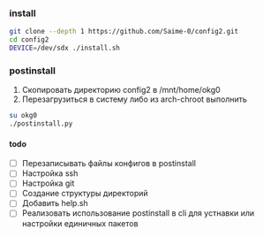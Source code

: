 ### install

```sh
git clone --depth 1 https://github.com/Saime-0/config2.git
cd config2
DEVICE=/dev/sdx ./install.sh
```

### postinstall

1. Скопировать директорию config2 в /mnt/home/okg0
2. Перезагрузиться в систему либо из arch-chroot выполнить

```sh
su okg0
./postinstall.py
```

#### todo

- [ ] Перезаписывать файлы конфигов в postinstall
- [ ] Настройка ssh
- [ ] Настройка git
- [ ] Создание структуры директорий
- [ ] Добавить help.sh
- [ ] Реализовать использование postinstall в cli для устнавки или настройки единичных пакетов